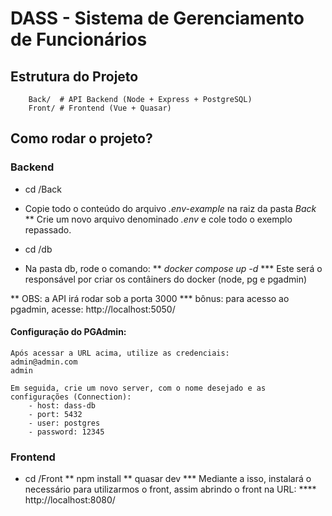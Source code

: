 # DASS - Sistema de Gerenciamento de Funcionários

## Estrutura do Projeto
```
    Back/  # API Backend (Node + Express + PostgreSQL)
    Front/ # Frontend (Vue + Quasar)
```

## Como rodar o projeto?

### Backend

- cd /Back
* Copie todo o conteúdo do arquivo _.env-example_ na raiz da pasta _Back_
** Crie um novo arquivo denominado _.env_ e cole todo o exemplo repassado.

- cd /db
* Na pasta db, rode o comando:
** _docker compose up -d_ 
*** Este será o responsável por criar os contâiners do docker (node, pg e pgadmin)

** OBS: a API irá rodar sob a porta 3000
*** bônus: para acesso ao pgadmin, acesse: http://localhost:5050/

#### Configuração do PGAdmin:
    Após acessar a URL acima, utilize as credenciais:
    admin@admin.com
    admin

    Em seguida, crie um novo server, com o nome desejado e as configurações (Connection):
        - host: dass-db
        - port: 5432
        - user: postgres
        - password: 12345

### Frontend

* cd /Front
** npm install
** quasar dev
*** Mediante a isso, instalará o necessário para utilizarmos o front, assim abrindo o front na URL:
**** http://localhost:8080/